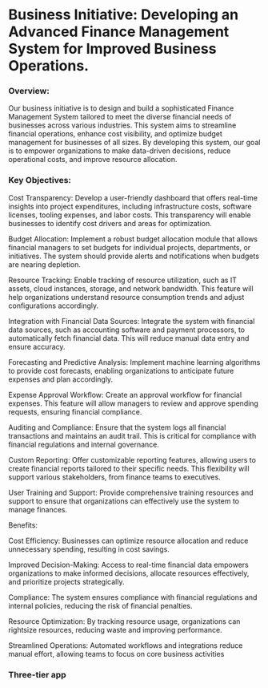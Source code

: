 # Business Initiative: Developing an Advanced Finance Management System for Improved Business Operations.

### Overview:

Our business initiative is to design and build a sophisticated Finance Management System tailored to meet the diverse financial needs of businesses across various industries. This system aims to streamline financial operations, enhance cost visibility, and optimize budget management for businesses of all sizes. By developing this system, our goal is to empower organizations to make data-driven decisions, reduce operational costs, and improve resource allocation.

### Key Objectives:

Cost Transparency: Develop a user-friendly dashboard that offers real-time insights into project expenditures, including infrastructure costs, software licenses, tooling expenses, and labor costs. This transparency will enable businesses to identify cost drivers and areas for optimization.

Budget Allocation: Implement a robust budget allocation module that allows financial managers to set budgets for individual projects, departments, or initiatives. The system should provide alerts and notifications when budgets are nearing depletion.

Resource Tracking: Enable tracking of resource utilization, such as IT assets, cloud instances, storage, and network bandwidth. This feature will help organizations understand resource consumption trends and adjust configurations accordingly.

Integration with Financial Data Sources: Integrate the system with financial data sources, such as accounting software and payment processors, to automatically fetch financial data. This will reduce manual data entry and ensure accuracy.

Forecasting and Predictive Analysis: Implement machine learning algorithms to provide cost forecasts, enabling organizations to anticipate future expenses and plan accordingly.

Expense Approval Workflow: Create an approval workflow for financial expenses. This feature will allow managers to review and approve spending requests, ensuring financial compliance.

Auditing and Compliance: Ensure that the system logs all financial transactions and maintains an audit trail. This is critical for compliance with financial regulations and internal governance.

Custom Reporting: Offer customizable reporting features, allowing users to create financial reports tailored to their specific needs. This flexibility will support various stakeholders, from finance teams to executives.

User Training and Support: Provide comprehensive training resources and support to ensure that organizations can effectively use the system to manage finances.

Benefits:

Cost Efficiency: Businesses can optimize resource allocation and reduce unnecessary spending, resulting in cost savings.

Improved Decision-Making: Access to real-time financial data empowers organizations to make informed decisions, allocate resources effectively, and prioritize projects strategically.

Compliance: The system ensures compliance with financial regulations and internal policies, reducing the risk of financial penalties.

Resource Optimization: By tracking resource usage, organizations can rightsize resources, reducing waste and improving performance.

Streamlined Operations: Automated workflows and integrations reduce manual effort, allowing teams to focus on core business activities
### Three-tier app

